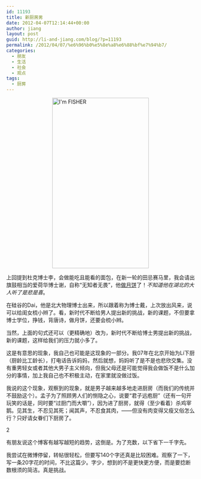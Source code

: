 ```yaml
---
id: 11193
title: 新厨房男
date: 2012-04-07T12:14:44+00:00
author: jiang
layout: post
guid: http://li-and-jiang.com/blog/?p=11193
permalink: /2012/04/07/%e6%96%b0%e5%8e%a8%e6%88%bf%e7%94%b7/
categories:
  - 朋友
  - 生活
  - 社会
  - 观点
tags:
  - 厨房
---
```

[<img style="background-image: none; border-right-width: 0px; margin: 0px auto; padding-left: 0px; padding-right: 0px; display: block; float: none; border-top-width: 0px; border-bottom-width: 0px; border-left-width: 0px; padding-top: 0px" title="I&#39;m FISHER" border="0" alt="I&#39;m FISHER" src="http://jiangtanghu.com/cn/wp-content/uploads/2012/04/Im-FISHER_thumb.jpg" width="258" height="456" />](http://jiangtanghu.com/cn/wp-content/uploads/2012/04/Im-FISHER.jpg)

上回提到杜克博士李，会做能吃且能看的面包，在新一轮的田忌赛马里，我会请出旗鼓相当的爱荷华博士谢，自称“无知者无畏”，他<a href="http://yihui.name/cn/2009/10/website-exam-mooncake-rib-etc/" target="_blank">做月饼</a>了！_不知道他在湖北的大人听了是悲是喜_。

在硅谷的Dai，他是北大物理博士出来，所以跟着称为博士戴，上次放出风来，说可以给闺女梳小辫了。看，新时代不断给男人提出新的挑战，新的课题，不但要拿博士学位，挣钱，背唐诗，做月饼，还要会梳小辫。

当然，上面的句式还可以（更精确地）改为，新时代不断给博士男提出新的挑战，新的课题，这样给我们的压力就小多了。

这是有意思的现象，我自己也可能是这现象的一部分。我07年在北京开始为Li下厨（厨龄比工龄长），打电话告诉妈妈，然后就想，妈妈听了是不是也悲欣交集。没有重男轻女或者其他大男子主义倾向，但我父母还是可能觉得我会做饭不是什么加分的事情，加上我自己也不积极主动，在家里就没做过饭。

我说的这个现象，观察到的现象，就是男子越来越多地走进厨房（而我们的传统并不鼓励这个）。孟子为了照顾男人们的恻隐之心，说要“君子远庖厨”（还有一句开玩笑的话是，同时要“过厨门而大嚼”），因为进了厨房，就得（至少看着）杀鸡宰鹅。见其生，不忍见其死；闻其声，不忍食其肉，——但没有肉变得又瘦又俗怎么行？只好请女眷们下厨房了。

2

有朋友说这个博客有越写越短的趋势，这倒是。为了充数，以下省下一千字先。

我尝试在微博停留，转帖很轻松，但要写140个字还真是比较困难。观察了一下，写一条20字花的时间，不比这篇少。字少，想到的不是更快更方便，而是要捻断数根须的简洁。真是挑战。